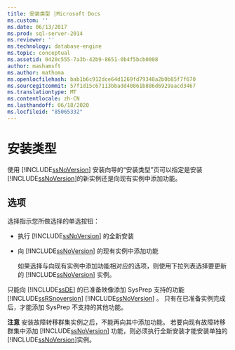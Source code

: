 ```yaml
---
title: 安装类型 |Microsoft Docs
ms.custom: ''
ms.date: 06/13/2017
ms.prod: sql-server-2014
ms.reviewer: ''
ms.technology: database-engine
ms.topic: conceptual
ms.assetid: 0420c555-7a3b-42b9-8651-0b4f5bcb0008
author: mashamsft
ms.author: mathoma
ms.openlocfilehash: bab1b6c912dce64d1269fd79348a2b0b85f7f670
ms.sourcegitcommit: 57f1d15c67113bbadd40861b886d6929aacd3467
ms.translationtype: MT
ms.contentlocale: zh-CN
ms.lasthandoff: 06/18/2020
ms.locfileid: "85065332"
---
```

# <a name="installation-type"></a>安装类型
  使用 [!INCLUDE[ssNoVersion](../../includes/ssnoversion-md.md)] 安装向导的“安装类型”页可以指定是安装 [!INCLUDE[ssNoVersion](../../includes/ssnoversion-md.md)]的新实例还是向现有实例中添加功能。  
  
## <a name="options"></a>选项  
 选择指示您所做选择的单选按钮：  
  
-   执行 [!INCLUDE[ssNoVersion](../../includes/ssnoversion-md.md)] 的全新安装  
  
-   向 [!INCLUDE[ssNoVersion](../../includes/ssnoversion-md.md)] 的现有实例中添加功能  
  
     如果选择与向现有实例中添加功能相对应的选项，则使用下拉列表选择要更新的 [!INCLUDE[ssNoVersion](../../includes/ssnoversion-md.md)] 实例。  
  
 只能向 [!INCLUDE[ssDE](../../includes/ssde-md.md)] 的已准备映像添加 SysPrep 支持的功能 [!INCLUDE[ssRSnoversion](../../includes/ssrsnoversion-md.md)] [!INCLUDE[ssNoVersion](../../includes/ssnoversion-md.md)] 。 只有在已准备实例完成后，才能添加 SysPrep 不支持的其他功能。  
  
 **注意** 安装故障转移群集实例之后，不能再向其中添加功能。 若要向现有故障转移群集中添加 [!INCLUDE[ssNoVersion](../../includes/ssnoversion-md.md)] 功能，则必须执行全新安装才能安装单独的 [!INCLUDE[ssNoVersion](../../includes/ssnoversion-md.md)]实例。  
  
  
